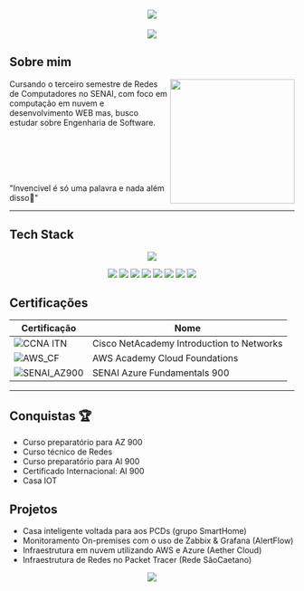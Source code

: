 <h1 align="center">
  <img src="https://capsule-render.vercel.app/api?type=waving&height=200&color=2F4F4FFF&text=Vitor%20Santos🍃&fontColor=FFFAFA">
</h1>

<p align="center">
  <img src="https://readme-typing-svg.herokuapp.com?font=Bungee&duration=2500&pause=2500&color=FFFAFA&background=2F4F4F&center=true&vCenter=true&width=435&lines=%7C+Cloud+Engineer+%7C+Network+Analyst+%7C+">
</p>

## Sobre mim 

<img align="right" height="220" src="https://i.pinimg.com/originals/0f/5f/8a/0f5f8a4b465b11c121875310d5620167.gif">

Cursando o terceiro semestre de Redes de Computadores no SENAI, com foco em computação em nuvem e desenvolvimento WEB mas, busco estudar sobre Engenharia de Software.

<br><br><br><br><br>
"Invencivel é só uma palavra e nada além disso🍃"


---

## Tech Stack

<p align="center">
  <img src="https://skillicons.dev/icons?i=arduino,aws,azure,cpp,debian,git,gmail,grafana,linux,nginx,powershell,ubuntu,windows,discord,github,ai,linkedin,notion,vscode">
</p>

<p align="center">
  <img src="https://img.shields.io/badge/ChatGPT-74aa9c?logo=openai&logoColor=white">
  <img src="https://img.shields.io/badge/AWS-%23FF9900.svg?logo=amazon-web-services&logoColor=white">
  <img src="https://custom-icon-badges.demolab.com/badge/Microsoft%20Azure-0089D6?logo=msazure&logoColor=white">
  <img src="https://img.shields.io/badge/Canva-%2300C4CC.svg?&logo=Canva&logoColor=white">
  <img src="https://custom-icon-badges.demolab.com/badge/Windows-0078D6?logo=windows11&logoColor=white">
  <img src="https://custom-icon-badges.demolab.com/badge/Visual%20Studio%20Code-0078d7.svg?logo=vsc&logoColor=white">
  <img src="https://img.shields.io/badge/Trello-0052CC?logo=trello&logoColor=fff">
  <img src="https://img.shields.io/badge/Notion-000?logo=notion&logoColor=fff">
</p>

## Certificações 
| Certificação | Nome |
| --- | --- |
| ![CCNA ITN](https://img.shields.io/badge/Cisco_NetAcademy_Introduction_To_Networks-t?style=flat&logo=cisco&color=black&link=https%3A%2F%2Fwww.credly.com%2Fearner%2Fearned%2Fbadge%2F54831a43-45f5-48af-8fc9-cc9caa26a80c) | Cisco NetAcademy Introduction to Networks |
| ![AWS_CF](https://img.shields.io/badge/AWS_Academy_Cloud_Foundations-t?style=flat&logo=amazonwebservices&logoColor=yellow&labelColor=black&color=black&link=https%3A%2F%2Fwww.credly.com%2Fearner%2Fearned%2Fbadge%2Fadeb8763-784c-4c94-86af-4efc7f2a6909) | AWS Academy Cloud Foundations |
| ![SENAI_AZ900](https://img.shields.io/badge/SENAI_-Azure_Fundamentals_900-t?style=flat&logoColor=white&labelColor=%23FF0000&color=white) | SENAI Azure Fundamentals 900 |

---

## Conquistas 🏆

- Curso preparatório para AZ 900
- Curso técnico de Redes
- Curso preparatório para AI 900
- Certificado Internacional: AI 900
- Casa IOT

## Projetos 

- Casa inteligente voltada para aos PCDs (grupo SmartHome)
- Monitoramento On-premises com o uso de Zabbix & Grafana (AlertFlow)
- Infraestrutura em nuvem utilizando AWS e Azure (Aether Cloud)
- Infraestrutura de Redes no Packet Tracer (Rede SãoCaetano)

<p align="center">
  <img src="https://github-readme-streak-stats.herokuapp.com?user=vitorxpg&theme=whatsapp-dark&hide_border=true)](https://git.io/streak-stats">
</p>
  
